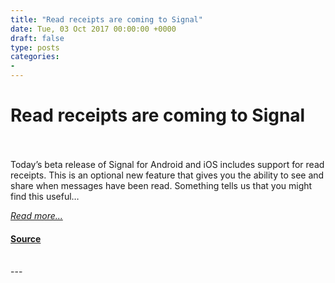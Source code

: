 ```yaml
---
title: "Read receipts are coming to Signal"
date: Tue, 03 Oct 2017 00:00:00 +0000
draft: false
type: posts
categories: 
- 
---
```

# Read receipts are coming to Signal

<br/>

<br/>
Today’s beta release of Signal for Android and iOS includes support for read receipts. This is an optional new feature that gives you the ability to see and share when messages have been read. Something tells us that you might find this useful…

 

[_Read more..._](https://signal.org/blog/read-receipts/)

#### [Source](https://signal.org/blog/read-receipts/)

<br/>
---

